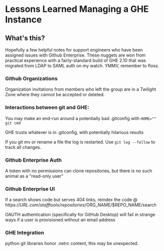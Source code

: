 # Lessons Learned Managing a GHE Instance

## What's this?

Hopefully a few helpful notes for support engineers who have been assigned issues with Github Enterprise. These nuggets are won from practical experience with a fairly-standard build of GHE 2.10 that was migrated from LDAP to SAML auth on my watch. YMMV, remember to floss.


### Github Organizations

Organization invitations from members who left the group are in a Twilight Zone where they cannot be accepted or deleted.


### Interactions between git and GHE:

You may make an end-run around a potentially bad .gitconfig with ```HOME="" git cmd```

GHE trusts whatever is in .gitconfig, with potentially hilarious results

If you git mv or rename a file the log is restarted. Use ```git log --follow``` to track all changes.


### Github Enterprise Auth

A token with no permissions can clone repositories, but there is no such animal as a "read-only user"


### Github Enterprise UI

If a search shows code but serves 404 links, reindex the code @ https://$URL.com/stafftools/repositories/$ORG_NAME/$REPO_NAME/search

OAUTH authentication (specifically for GitHub Desktop) will fail in strange ways if a user is provisioned without an email address

### GHE Integration

python git libraries honor .netrc content, this may be unexpected.
